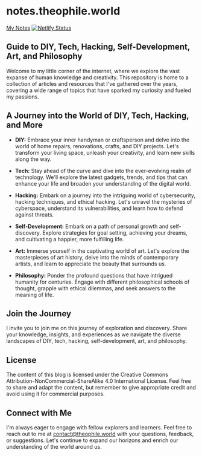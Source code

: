 # notes.theophile.world
[My Notes](https://notes-theophile.netlify.app/)
[![Netlify Status](https://api.netlify.com/api/v1/badges/c93ed4ff-1021-4653-afc2-dd71e19be702/deploy-status)](https://app.netlify.com/sites/notes-theophile/deploys)

## Guide to DIY, Tech, Hacking, Self-Development, Art, and Philosophy

Welcome to my little corner of the internet, where we explore the vast expanse of human knowledge and creativity. This repository is home to a collection of articles and resources that I've gathered over the years, covering a wide range of topics that have sparked my curiosity and fueled my passions.

## A Journey into the World of DIY, Tech, Hacking, and More

* **DIY:** Embrace your inner handyman or craftsperson and delve into the world of home repairs, renovations, crafts, and DIY projects. Let's transform your living space, unleash your creativity, and learn new skills along the way.

* **Tech:** Stay ahead of the curve and dive into the ever-evolving realm of technology. We'll explore the latest gadgets, trends, and tips that can enhance your life and broaden your understanding of the digital world.

* **Hacking:** Embark on a journey into the intriguing world of cybersecurity, hacking techniques, and ethical hacking. Let's unravel the mysteries of cyberspace, understand its vulnerabilities, and learn how to defend against threats.

* **Self-Development:** Embark on a path of personal growth and self-discovery. Explore strategies for goal setting, achieving your dreams, and cultivating a happier, more fulfilling life.

* **Art:** Immerse yourself in the captivating world of art. Let's explore the masterpieces of art history, delve into the minds of contemporary artists, and learn to appreciate the beauty that surrounds us.

* **Philosophy:** Ponder the profound questions that have intrigued humanity for centuries. Engage with different philosophical schools of thought, grapple with ethical dilemmas, and seek answers to the meaning of life.

## Join the Journey

I invite you to join me on this journey of exploration and discovery. Share your knowledge, insights, and experiences as we navigate the diverse landscapes of DIY, tech, hacking, self-development, art, and philosophy.

## License

The content of this blog is licensed under the Creative Commons Attribution-NonCommercial-ShareAlike 4.0 International License. Feel free to share and adapt the content, but remember to give appropriate credit and avoid using it for commercial purposes.

## Connect with Me
I'm always eager to engage with fellow explorers and learners. Feel free to reach out to me at [contact@theophile.world](mailto:contact@theophile.world) with your questions, feedback, or suggestions. Let's continue to expand our horizons and enrich our understanding of the world around us.
